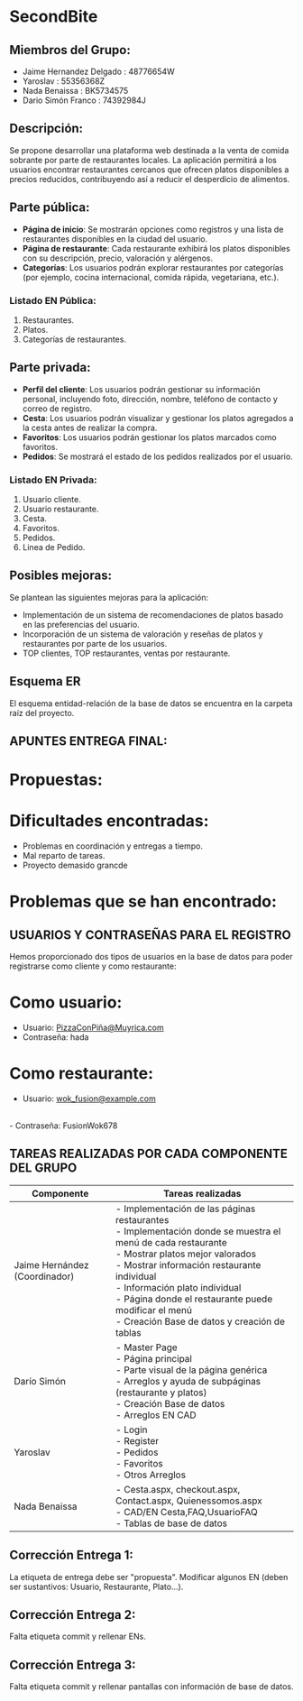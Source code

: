 # SecondBite
## Miembros del Grupo:
- Jaime Hernandez Delgado : 48776654W
- Yaroslav : 55356368Z
- Nada Benaissa : BK5734575
- Dario Simón Franco : 74392984J

## Descripción:

Se propone desarrollar una plataforma web destinada a la venta de comida sobrante por parte de restaurantes locales. La aplicación permitirá a los usuarios encontrar restaurantes cercanos que ofrecen platos disponibles a precios reducidos, contribuyendo así a reducir el desperdicio de alimentos.

## Parte pública:

- **Página de inicio**: Se mostrarán opciones como registros y una lista de restaurantes disponibles en la ciudad del usuario.
- **Página de restaurante**: Cada restaurante exhibirá los platos disponibles con su descripción, precio, valoración y alérgenos.
- **Categorías**: Los usuarios podrán explorar restaurantes por categorías (por ejemplo, cocina internacional, comida rápida, vegetariana, etc.).

### Listado EN Pública:

1. Restaurantes.
2. Platos.
3. Categorías de restaurantes.

## Parte privada:

- **Perfil del cliente**: Los usuarios podrán gestionar su información personal, incluyendo foto, dirección, nombre, teléfono de contacto y correo de registro.
- **Cesta**: Los usuarios podrán visualizar y gestionar los platos agregados a la cesta antes de realizar la compra.
- **Favoritos**: Los usuarios podrán gestionar los platos marcados como favoritos.
- **Pedidos**: Se mostrará el estado de los pedidos realizados por el usuario.

### Listado EN Privada:

1. Usuario cliente.
2. Usuario restaurante.
4. Cesta.
5. Favoritos.
6. Pedidos.
7. Linea de Pedido.

## Posibles mejoras:

Se plantean las siguientes mejoras para la aplicación:

- Implementación de un sistema de recomendaciones de platos basado en las preferencias del usuario.
- Incorporación de un sistema de valoración y reseñas de platos y restaurantes por parte de los usuarios.
- TOP clientes, TOP restaurantes, ventas por restaurante.

## Esquema ER

El esquema entidad-relación de la base de datos se encuentra en la carpeta raíz del proyecto.

## APUNTES ENTREGA FINAL:

# Propuestas:


# Dificultades encontradas:
- Problemas en coordinación y entregas a tiempo.
- Mal reparto de tareas.
- Proyecto demasido grancde

# Problemas que se han encontrado:

## USUARIOS Y CONTRASEÑAS PARA EL REGISTRO
Hemos proporcionado dos tipos de usuarios en la base de datos para poder registrarse como cliente y como restaurante:

# Como usuario:
- Usuario: PizzaConPiña@Muyrica.com
  <br>
- Contraseña: hada

# Como restaurante:
- Usuario: wok_fusion@example.com
<br>
- Contraseña: FusionWok678

## TAREAS REALIZADAS POR CADA COMPONENTE DEL GRUPO

| Componente                | Tareas realizadas                                                                                                                  |  
| ------------------------- | -----------------------------------------------------------------------------------------------------------------------------    |
| Jaime Hernández (Coordinador) | - Implementación de las páginas restaurantes  <br>- Implementación donde se muestra el menú de cada restaurante  <br>- Mostrar platos mejor valorados  <br>- Mostrar información restaurante individual  <br>- Información plato individual  <br>- Página donde el restaurante puede modificar el menú  <br>- Creación Base de datos y creación de tablas  |
| Darío Simón               | - Master Page  <br>- Página principal  <br>- Parte visual de la página genérica  <br>- Arreglos y ayuda de subpáginas (restaurante y platos)  <br>- Creación Base de datos  <br>- Arreglos EN CAD  |
| Yaroslav                  | - Login  <br>- Register  <br>- Pedidos  <br>- Favoritos  <br>- Otros Arreglos  |
| Nada Benaissa             | - Cesta.aspx, checkout.aspx, Contact.aspx, Quienessomos.aspx <br>- CAD/EN Cesta,FAQ,UsuarioFAQ <br>- Tablas de base de datos |




## Corrección Entrega 1: 

La etiqueta de entrega debe ser "propuesta". Modificar algunos EN (deben ser sustantivos: Usuario, Restaurante, Plato...).


## Corrección Entrega 2: 

Falta etiqueta commit y rellenar ENs.


## Corrección Entrega 3: 

Falta etiqueta commit y rellenar pantallas con información de base de datos.
